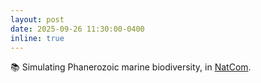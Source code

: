 ```yaml
---
layout: post
date: 2025-09-26 11:30:00-0400
inline: true
---
```


📚 Simulating Phanerozoic marine biodiversity, in <a href="https://www.nature.com/articles/s41467-025-63428-9" target="_blank" >NatCom</a>.

